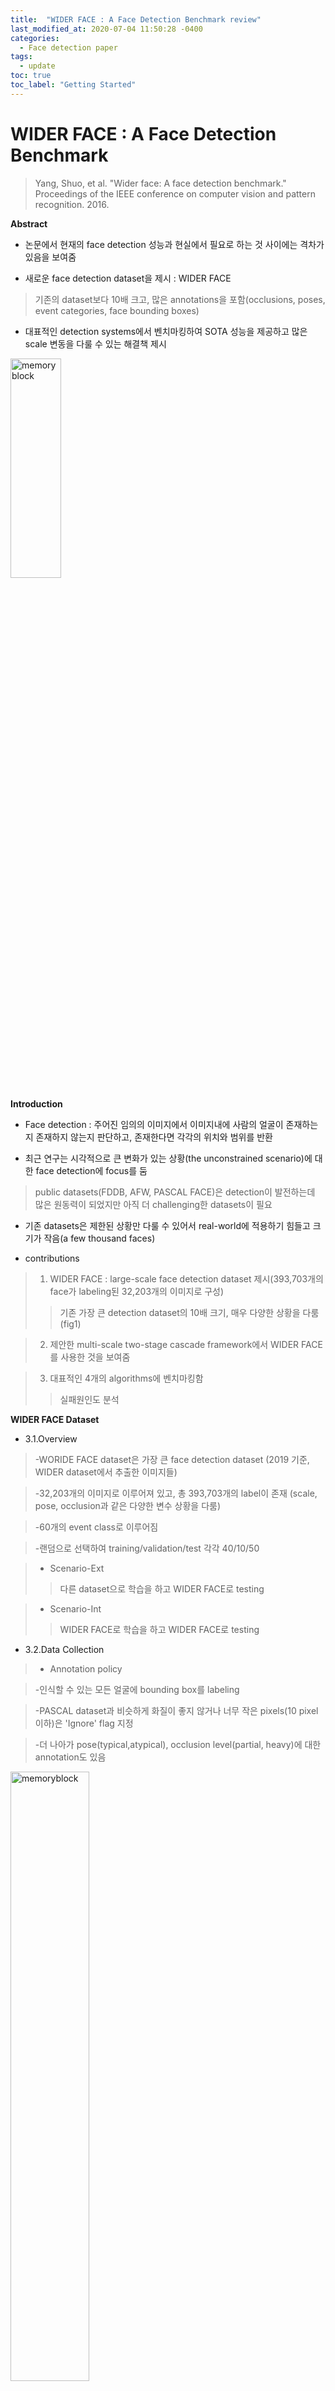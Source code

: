 ```yaml
---
title:  "WIDER FACE : A Face Detection Benchmark review"
last_modified_at: 2020-07-04 11:50:28 -0400
categories: 
  - Face detection paper
tags:
  - update
toc: true
toc_label: "Getting Started"
---
```


# WIDER FACE : A Face Detection Benchmark
> Yang, Shuo, et al. "Wider face: A face detection benchmark." Proceedings of the IEEE conference on computer vision and pattern recognition. 2016.

**Abstract**

* 논문에서 현재의 face detection 성능과 현실에서 필요로 하는 것 사이에는 격차가 있음을 보여줌

* 새로운 face detection dataset을 제시 : WIDER FACE
> 기존의 dataset보다 10배 크고, 많은 annotations을 포함(occlusions, poses, event categories, face bounding boxes)

* 대표적인 detection systems에서 벤치마킹하여 SOTA 성능을 제공하고 많은 scale 변동을 다룰 수 있는 해결책 제시

<img src="/assets/img/wider-face/fig1.PNG" width="40%" height="30%" title="100px" alt="memoryblock">

**Introduction**

* Face detection : 주어진 임의의 이미지에서 이미지내에 사람의 얼굴이 존재하는지 존재하지 않는지 판단하고, 존재한다면 각각의 위치와 범위를 반환

* 최근 연구는 시각적으로 큰 변화가 있는 상황(the unconstrained scenario)에 대한 face detection에 focus를 둠
> public datasets(FDDB, AFW, PASCAL FACE)은 detection이 발전하는데 많은 원동력이 되었지만 아직 더 challenging한 datasets이 필요

* 기존 datasets은 제한된 상황만 다룰 수 있어서 real-world에 적용하기 힘들고 크기가 작음(a few thousand faces)

* contributions
> 1) WIDER FACE : large-scale face detection dataset 제시(393,703개의 face가 labeling된 32,203개의 이미지로 구성)
> > 기존 가장 큰 detection dataset의 10배 크기, 매우 다양한 상황을 다룸 (fig1)

> 2) 제안한 multi-scale two-stage cascade framework에서 WIDER FACE를 사용한 것을 보여줌

> 3) 대표적인 4개의 algorithms에 벤치마킹함
> > 실패원인도 분석

**WIDER FACE Dataset**

* 3.1.Overview
> -WORIDE FACE dataset은 가장 큰 face detection dataset (2019 기준, WIDER dataset에서 추출한 이미지들) 

> -32,203개의 이미지로 이루어져 있고, 총 393,703개의 label이 존재 (scale, pose, occlusion과 같은 다양한 변수 상황을 다룸)

> -60개의 event class로 이루어짐

> -랜덤으로 선택하여 training/validation/test 각각 40/10/50

> * Scenario-Ext 
> > 다른 dataset으로 학습을 하고 WIDER FACE로 testing

> * Scenario-Int
> > WIDER FACE로 학습을 하고 WIDER FACE로 testing

* 3.2.Data Collection

> * Annotation policy

> -인식할 수 있는 모든 얼굴에 bounding box를 labeling 

> -PASCAL dataset과 비슷하게 화질이 좋지 않거나 너무 작은 pixels(10 pixel 이하)은 'Ignore' flag 지정

> -더 나아가 pose(typical,atypical), occlusion level(partial, heavy)에 대한 annotation도 있음

<img src="/assets/img/wider-face/fig2.PNG" width="50%" height="50%" title="100px" alt="memoryblock">

* 3.3.Properties of WIDER FACE

> * Overall

> -WIDER FACE dataset은 기존에 존재하는 dataset보다 더 challenging함

> -three levels of difficulty : Easy, Medium, Hard (EdgeBox의 detection rate를 기준)

<img src="/assets/img/wider-face/fig3.a.PNG" width="50%" height="50%" title="100px" alt="memoryblock">

> * Scale

> three scales : small(between 10-50 pixels), medium(between 50-300 pixels), large(over 300 pixels)

<img src="/assets/img/wider-face/fig3.b.PNG" width="50%" height="50%" title="100px" alt="memoryblock">

> * Occlusion 

> -face detection 성능을 평가하기 위한 중요한 요소

> -three categories : no occlusion, partial occlusion(1-30%), heavy occlusion(over 30%)

> <img src="/assets/img/wider-face/fig3.c.PNG" width="50%" height="50%" title="100px" alt="memoryblock">

> * Pose

>   <img src="/assets/img/wider-face/poselevel.PNG" width="15%" height="15%" title="100px" alt="memoryblock">
> 출처 : https://upload.wikimedia.org/wikipedia/commons/5/54/Flight_dynamics_with_text.png

> two deformation levels : typical, atypical (either the roll or pitch degree is larger than 30-degree or the yaw is larger than 90-degree)

> <img src="/assets/img/wider-face/fig3.d.PNG" width="50%" height="50%" title="100px" alt="memoryblock">

> * Event

> -WIDER FACE는 총 60개의 event를 포함하고 있음

> -각 event가 face detection에 끼치는 영향력을 평가하기 위해 3가지 factor로 특징화 시킴 : scale, occlusion, pose

> -event class에 대한 detection rate를 각 factor 별로 계산하여 순위를 매기고, 그것을 기준으로 3가지로 나눔 : easy(41-60 classes), medium(21-40 classes), hard(1-20 classes)

> <img src="/assets/img/wider-face/fig4.PNG" width="100%" height="100%" title="100px" alt="memoryblock">

**Multi-scale Detection Cascade**
> multi-scale two-stage cascade framework 제안

> <img src="/assets/img/wider-face/fig5.PNG" width="100%" height="100%" title="100px" alt="memoryblock">

> * Multi-scale proposal

> -face classification과 scale classification을 위해 fully convolutional network의 집합(4개의 network)을 공동으로 학습

> -face size별로 4개의 categories로 나눔
 
> -각 network를 경계값 scale size의 image size로 학습(만약 1번째 network라면, image size는 30 pixels)

> positive samples : image patch의 center를 face에 맞추고, scale class labels 지정(table2 참고)

> negative samples : patch를 random으로 crop하고, patch의 IoU 값을 계산하고 0.5 이하이면 scale class 값을 -1로 설정하고 해당 patch는 더 이상 학습과정에 영향을 주지 않음

> * Face detection

> -이전의 stage에서 예측된 windows를 걸러냄

> -이전 stage과 동일한 CNN 구조를 사용하여 face classification과 bounding box regression을 공동으로 학습 (input size도 동일)

> -Face detection : ground truth와 IoU 값이 0.5 이상이면 positive level (아니면 negative)

> => cross-entropy loss 사용

> -Bounding box regression : 각 proposal들 중 ground truth와 가장 가까운 위치로 예측 (proposal이 negative이면 output vector [-1,-1,-1,-1]로 설정)

> => Euclidean loss 사용

**Experimental Results**

* 5.1.Benchmarks
> -대표적인 detector categories의 4가지 분야에서 각각 하나의 algorithm을 선택 : VJ, ACF, DPM, Faceness

> -3.1에서 말한 Scenario-Ext 적용 (외부 dataset에서 학습하고 WIDER FACE에서 test), PASCAL VOC의 evaluation metric 사용

> * Overall

<img src="/assets/img/wider-face/fig6.a.1.PNG" width="30%" height="30%" title="100px" alt="memoryblock">
<img src="/assets/img/wider-face/fig6.a.2.PNG" width="30%" height="30%" title="100px" alt="memoryblock">
<img src="/assets/img/wider-face/fig6.a.3.PNG" width="30%" height="30%" title="100px" alt="memoryblock">

> -3개의 subset에서 Faceness는 다른 방식들을 뛰어넘는 성능을 보임

> -성능은 빠르게 감소하여 모든 방식들이 30 AP보다 낮은 성능을 보임

> -실패 원인을 파악하기 위해 다양한 data subsets에서의 성능을 분석

> * Scale

<img src="/assets/img/wider-face/fig6.b.1.PNG" width="30%" height="30%" title="100px" alt="memoryblock">
<img src="/assets/img/wider-face/fig6.b.2.PNG" width="30%" height="30%" title="100px" alt="memoryblock">
<img src="/assets/img/wider-face/fig6.b.3.PNG" width="30%" height="30%" title="100px" alt="memoryblock">

> -small scale에서 12 AP 보다 좋은 성능을 낸 algorithms이 없음

> => 기존의 face detectors는 small scale을 잘 다루지 못함

> * Occlusion

<img src="/assets/img/wider-face/fig6.c.1.PNG" width="30%" height="30%" title="100px" alt="memoryblock">
<img src="/assets/img/wider-face/fig6.c.2.PNG" width="30%" height="30%" title="100px" alt="memoryblock">
<img src="/assets/img/wider-face/fig6.c.3.PNG" width="30%" height="30%" title="100px" alt="memoryblock">

> -가려진 얼굴을 detection 하는 것은 모든 face detector의 주요 성능 지표임

> -part based models인 Faceness와 DPM은 다른 방식들에 비해 occlusion을 더 잘 다룸

> * Pose

<img src="/assets/img/wider-face/fig6.d.1.PNG" width="30%" height="30%" title="100px" alt="memoryblock">
<img src="/assets/img/wider-face/fig6.d.2.PNG" width="30%" height="30%" title="100px" alt="memoryblock">

* 5.2.WIDER FACE as an Effective Training Source
> ACF와 Faceness에 Scenario-Int 적용 : WIDER FACE로 학습시키고 WIDER FACE testing set으로 test

<img src="/assets/img/wider-face/fig7.PNG" width="90%" height="90%" title="100px" alt="memoryblock">

* 5.3.Evaluation of Multi-scale Detection Cascade

> -제안한 multi-scale cascade algorithm의 효과를 평가

> -ACF-WIDER, Faceness-WIDER models과 다르게 Two-stage CNN 기반 baseline 설립 (multiple face scales을 다룸)

> -WIDER Hard subset에서 Faceness 보다 8.5% AP 향상된 결과를 얻음

> => single network는 multiple scales을 다루는데 어려움이 있음

<img src="/assets/img/wider-face/fig8.PNG" width="90%" height="90%" title="100px" alt="memoryblock">









